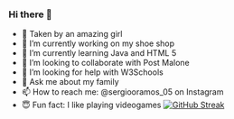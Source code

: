 ### Hi there 👋

- 🥰 Taken by an amazing girl
- 🔭 I’m currently working on my shoe shop
- 🌱 I’m currently learning Java and HTML 5
- 👯 I’m looking to collaborate with Post Malone
- 🤔 I’m looking for help with W3Schools
- 💬 Ask me about my family
- 📫 How to reach me: @sergiooramos_05 on Instagram
- 😇 Fun fact: I like playing videogames
<a href="https://github-readme-stats.vercel.app/api?username=kazuma275" alt="Github Stats"></a>
<a href="https://git.io/streak-stats"><img src="https://github-readme-streak-stats.herokuapp.com?user=Kazuma275" alt="GitHub Streak" /></a>

